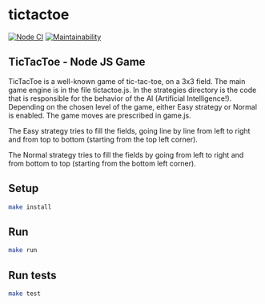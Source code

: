 # tictactoe

[![Node CI](https://github.com/Omny/tictactoe/actions/workflows/nodejs.yml/badge.svg)](https://github.com/Omny/tictactoe/actions/workflows/nodejs.yml)
[![Maintainability](https://api.codeclimate.com/v1/badges/ac4b1de45db4b5173baa/maintainability)](https://codeclimate.com/github/Omny/tictactoe/maintainability)

## TicTacToe - Node JS Game
TicTacToe is a well-known game of tic-tac-toe, on a 3x3 field. The main game engine is in the file tictactoe.js. In the strategies directory is the code that is responsible for the behavior of the AI (Artificial Intelligence!). Depending on the chosen level of the game, either Easy strategy or Normal is enabled. The game moves are prescribed in game.js.

The Easy strategy tries to fill the fields, going line by line from left to right and from top to bottom (starting from the top left corner).

The Normal strategy tries to fill the fields by going from left to right and from bottom to top (starting from the bottom left corner).

## Setup

```bash
make install
```

## Run

```bash
make run
```

## Run tests

```bash
make test
```
## 
